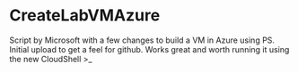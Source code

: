 # CreateLabVMAzure
Script by Microsoft with a few changes to build a VM in Azure using PS.
Initial upload to get a feel for github.
Works great and worth running it using the new CloudShell >_

